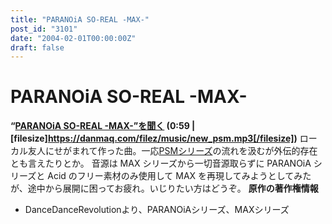 ```yaml
---
title: "PARANOiA SO-REAL -MAX-"
post_id: "3101"
date: "2004-02-01T00:00:00Z"
draft: false
---
```


# PARANOiA SO-REAL -MAX-

**“[PARANOiA SO-REAL -MAX-”を聞く](/filez/music/new_psm.mp3) (0:59 | [filesize]https://danmaq.com/filez/music/new_psm.mp3[/filesize])** ローカル友人にせがまれて作った曲。一応[PSMシリーズ](/tag/PSM)の流れを汲むが外伝的存在とも言えたりとか。 音源は MAX シリーズから一切音源取らずに PARANOiA シリーズと Acid のフリー素材のみ使用して MAX を再現してみようとしてみたが、途中から展開に困ってお疲れ。いじりたい方はどうぞ。  **原作の著作権情報**

  * DanceDanceRevolutionより、PARANOiAシリーズ、MAXシリーズ
